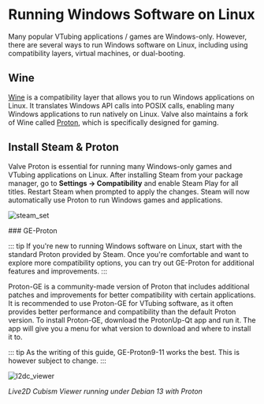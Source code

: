 # Running Windows Software on Linux

Many popular VTubing applications / games are Windows-only. However, there are several ways to run Windows software on Linux, including using compatibility layers, virtual machines, or dual-booting.

## Wine

[Wine](https://www.winehq.org/) is a compatibility layer that allows you to run Windows applications on Linux. It translates Windows API calls into POSIX calls, enabling many Windows applications to run natively on Linux. Valve also maintains a fork of Wine called [Proton](https://www.protondb.com/), which is specifically designed for gaming.


## Install Steam & Proton

Valve Proton is essential for running many Windows-only games and VTubing applications on Linux. After installing Steam from your package manager, go to **Settings -> Compatibility** and enable Steam Play for all titles. Restart Steam when prompted to apply the changes. Steam will now automatically use Proton to run Windows games and applications.

![steam_set](/steam_set.png)


### GE-Proton

::: tip
If you're new to running Windows software on Linux, start with the standard Proton provided by Steam. Once you're comfortable and want to explore more compatibility options, you can try out GE-Proton for additional features and improvements.
:::

Proton-GE is a community-made version of Proton that includes additional patches and improvements for better compatibility with certain applications. It is recommended to use Proton-GE for VTubing software, as it often provides better performance and compatibility than the default Proton version. To install Proton-GE, download the ProtonUp-Qt app and run it. The app will give you a menu for what version to download and where to install it to. 

::: tip
As the writing of this guide, GE-Proton9-11 works the best. This is however subject to change.
:::


![l2dc_viewer](/l2dc_viewer.png)

*Live2D Cubism Viewer running under Debian 13 with Proton*
